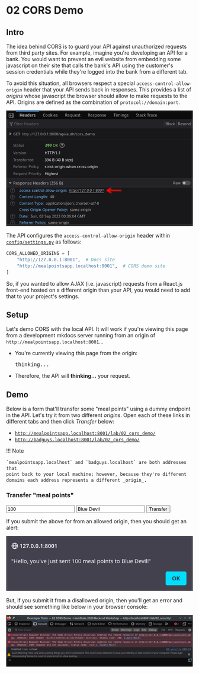 # 02 CORS Demo

## Intro

The idea behind CORS is to guard your API against unauthorized requests from 
third party sites. For example, imagine you're developing an API for a bank. You
would want to prevent an evil website from embedding some javascript on 
their site that calls the bank's API using the customer's session credentials 
while they're logged into the bank from a different tab.

To avoid this situation, all browsers respect a special 
`access-control-allow-origin` header that your API sends back in responses. 
This provides a list of _origins_ whose javascript the browser should allow 
to make requests to the API. Origins are defined as the combination of 
`protocol://domain:port`.

![CORS header](02_cors_demo/cors_header.png "cors header")

The API configures the `access-control-allow-origin` header within
[`config/settings.py`](https://github.com/johnjameswhitman/hackduke2023backend/blob/0f05f07e08af798ea1aea85a10734f5433dee29c/config/settings.py#L31-L33)
as follows:

```python
CORS_ALLOWED_ORIGINS = [
    "http://127.0.0.1:8001",  # Docs site
    "http://mealpointsapp.localhost:8001",  # CORS demo site
]
```

So, if you wanted to allow AJAX (i.e. javascript) requests from a React.js 
front-end hosted on a different origin than your API, you would need to add 
that to your project's settings.

## Setup

Let's demo CORS with the local API. It will work if you're viewing this page
from a development mkdocs server running from an origin of
`http://mealpointsapp.localhost:8001`...

- You're currently viewing this page from the origin: <pre id="corsDemoLocation">thinking...</pre>
- Therefore, the API will <b id="corsDemoAccept">thinking...</b> your 
  request.

## Demo

Below is a form that'll transfer some "meal points" using a dummy endpoint in 
the API. Let's try it from two different _origins_. Open each of these links in
different tabs and then click _Transfer_ below:

- [`http://mealpointsapp.localhost:8001/lab/02_cors_demo/`](http://127.0.0.1:8001/lab/02_cors_demo/#demo)
- [`http://badguys.localhost:8001/lab/02_cors_demo/`](http://badguys.localhost:8001/lab/02_cors_demo/#demo)

!!! Note

    `mealpointsapp.localhost` and `badguys.localhost` are both addresses that
    point back to your local machine; however, because they're different 
    domains each address represents a different _origin_.

### Transfer "meal points"

<form>
  <input id="corsDemoInputAmount" class="md-input" placeholder="Points" value="100"/>
  <input id="corsDemoInputDestination" class="md-input" placeholder="Who" value="Blue Devil"/>
  <button id="corsDemoButton" class="md-button md-button--primary" type="button">Transfer</button>
</form>

If you submit the above for from an allowed origin, then you should get an 
alert:

![CORS accepted](02_cors_demo/accepted_alert.png "cors accepted")

But, if you submit it from a disallowed origin, then you'll get an error and 
should see something like below in your browser console:

![CORS rejected](02_cors_demo/rejected_console.png "cors rejected")

<script>
  (() => {
    let httpRequest;
    document
      .getElementById("corsDemoButton")
      .addEventListener("click", makeRequest);

    function makeRequest() {
      httpRequest = new XMLHttpRequest();

      if (!httpRequest) {
        alert("Giving up :( Cannot create an XMLHTTP instance");
        return false;
      }
      httpRequest.addEventListener("load", transferComplete);
      httpRequest.addEventListener("error", transferFailed);
      httpRequest.open("POST", "http://127.0.0.1:8000/api/auth/cors_demo");
      httpRequest.setRequestHeader("Content-Type", "application/json; charset=UTF-8");
      httpRequest.send(
        JSON.stringify(
          {
            "amount": document.getElementById("corsDemoInputAmount").value, 
            "destination": document.getElementById("corsDemoInputDestination").value,
          }
        )
      );
    }

    function transferComplete(evt) {
      alert(evt.target.responseText);
    }

    function transferFailed(evt) {
      alert("Request failed! CORS issue?");
    }

    function locationCorsApproved() {
      const allowedIP = /^http:\/\/127\.0\.0\.1:8001\//;
      const allowedDomain = /^mealpointsapp\.localhost:8001\//;
      document.getElementById("corsDemoLocation").innerText = `${window.location.protocol}//${window.location.host}`;
      if (allowedIP.test(window.location) || allowedDomain.test(window.location)) {
        document.getElementById("corsDemoAccept").innerText = "accept ✅";
      } else {
        document.getElementById("corsDemoAccept").innerText = "reject ❌";
      }
    }

    locationCorsApproved();
  })();
</script>
